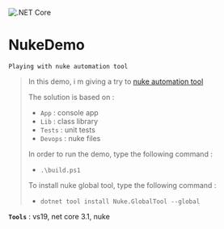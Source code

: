 ![.NET Core](https://github.com/aimenux/NukeDemo/workflows/.NET%20Core/badge.svg)
# NukeDemo
```
Playing with nuke automation tool
```
> In this demo, i m giving a try to [nuke automation tool](https://nuke.build/)
>
> The solution is based on :
> - `App` : console app 
> - `Lib` : class library
> - `Tests` : unit tests
> - `Devops` : nuke files
>
> In order to run the demo, type the following command : 
> - `.\build.ps1`
>
> To install nuke global tool, type the following command :
> - `dotnet tool install Nuke.GlobalTool --global`

**`Tools`** : vs19, net core 3.1, nuke